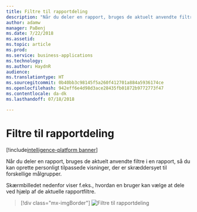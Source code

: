 ```yaml
---
title: Filtre til rapportdeling
description: "Når du deler en rapport, bruges de aktuelt anvendte filtre i en rapport, så du kan oprette personligt tilpassede visninger, der er skræddersyet til forskellige målgrupper"
author: adamw
manager: PaBenj
ms.date: 7/22/2018
ms.assetid: 
ms.topic: article
ms.prod: 
ms.service: business-applications
ms.technology: 
ms.author: HaydnR
audience: 
ms.translationtype: HT
ms.sourcegitcommit: 0b40bb3c98145f5a260f412701a884a5936174ce
ms.openlocfilehash: 942eff6e4d98d3ace28435fb01872b9772773f47
ms.contentlocale: da-dk
ms.lasthandoff: 07/18/2018

---
```

# <a name="filters-for-report-sharing"></a>Filtre til rapportdeling

[!include[intelligence-platform banner](../../includes/intelligence-platform.md)]

Når du deler en rapport, bruges de aktuelt anvendte filtre i en rapport, så du kan oprette personligt tilpassede visninger, der er skræddersyet til forskellige målgrupper.

Skærmbilledet nedenfor viser f.eks., hvordan en bruger kan vælge at dele ved hjælp af de aktuelle rapportfiltre.

> [!div class="mx-imgBorder"]
> ![](media/filters-share.png "Filtre til rapportdeling")

